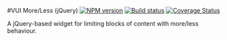 #VUI More/Less (jQuery)
[![NPM version][npm-image]][npm-url]
[![Build status][ci-image]][ci-url]
[![Coverage Status][coverage-image]][coverage-url]

A jQuery-based widget for limiting blocks of content with more/less behaviour.

[npm-url]: https://npmjs.org/package/vui-more-less-jquery
[npm-image]: https://badge.fury.io/js/vui-more-less-jquery.png
[ci-image]: https://travis-ci.org/Desire2Learn-Valence/valence-ui-more-less-jquery.svg?branch=master
[ci-url]: https://travis-ci.org/Desire2Learn-Valence/valence-ui-more-less-jquery
[coverage-image]: https://coveralls.io/repos/Desire2Learn-Valence/valence-ui-more-less-jquery/badge.png?branch=master
[coverage-url]: https://coveralls.io/r/Desire2Learn-Valence/valence-ui-more-less-jquery?branch=master
